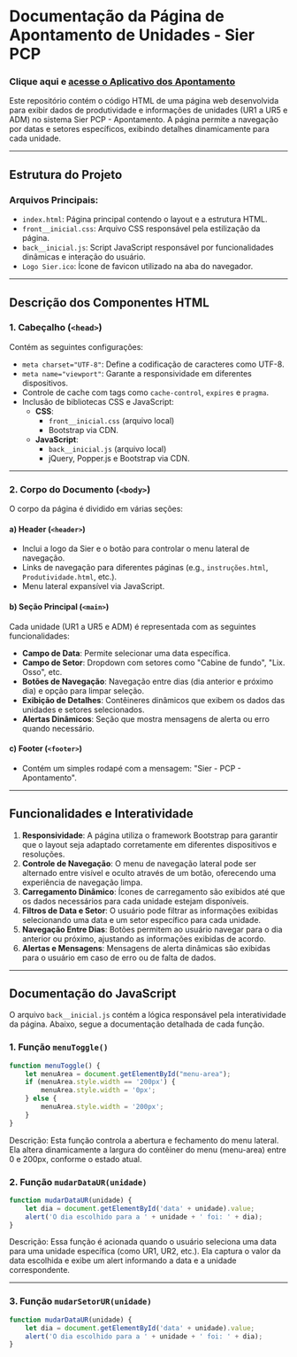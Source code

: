# Documentação da Página de Apontamento de Unidades - Sier PCP

### Clique aqui e [acesse o Aplicativo dos Apontamento](https://siermoveis.github.io/Aplicativo_Apontamento/templates/)

Este repositório contém o código HTML de uma página web desenvolvida para exibir dados de produtividade e informações de unidades (UR1 a UR5 e ADM) no sistema Sier PCP - Apontamento. A página permite a navegação por datas e setores específicos, exibindo detalhes dinamicamente para cada unidade.

---

## Estrutura do Projeto

### Arquivos Principais:

- `index.html`: Página principal contendo o layout e a estrutura HTML.
- `front__inicial.css`: Arquivo CSS responsável pela estilização da página.
- `back__inicial.js`: Script JavaScript responsável por funcionalidades dinâmicas e interação do usuário.
- `Logo Sier.ico`: Ícone de favicon utilizado na aba do navegador.

---

## Descrição dos Componentes HTML

### 1. **Cabeçalho (`<head>`)**
Contém as seguintes configurações:

- `meta charset="UTF-8"`: Define a codificação de caracteres como UTF-8.
- `meta name="viewport"`: Garante a responsividade em diferentes dispositivos.
- Controle de cache com tags como `cache-control`, `expires` e `pragma`.
- Inclusão de bibliotecas CSS e JavaScript:
  - **CSS**: 
    - `front__inicial.css` (arquivo local)
    - Bootstrap via CDN.
  - **JavaScript**:
    - `back__inicial.js` (arquivo local)
    - jQuery, Popper.js e Bootstrap via CDN.

---

### 2. **Corpo do Documento (`<body>`)**

O corpo da página é dividido em várias seções:

#### a) **Header (`<header>`)**

- Inclui a logo da Sier e o botão para controlar o menu lateral de navegação.
- Links de navegação para diferentes páginas (e.g., `instruções.html`, `Produtividade.html`, etc.).
- Menu lateral expansível via JavaScript.

#### b) **Seção Principal (`<main>`)**

Cada unidade (UR1 a UR5 e ADM) é representada com as seguintes funcionalidades:

- **Campo de Data**: Permite selecionar uma data específica.
- **Campo de Setor**: Dropdown com setores como "Cabine de fundo", "Lix. Osso", etc.
- **Botões de Navegação**: Navegação entre dias (dia anterior e próximo dia) e opção para limpar seleção.
- **Exibição de Detalhes**: Contêineres dinâmicos que exibem os dados das unidades e setores selecionados.
- **Alertas Dinâmicos**: Seção que mostra mensagens de alerta ou erro quando necessário.

#### c) **Footer (`<footer>`)**

- Contém um simples rodapé com a mensagem: "Sier - PCP - Apontamento".

---

## Funcionalidades e Interatividade

1. **Responsividade**: A página utiliza o framework Bootstrap para garantir que o layout seja adaptado corretamente em diferentes dispositivos e resoluções.
2. **Controle de Navegação**: O menu de navegação lateral pode ser alternado entre visível e oculto através de um botão, oferecendo uma experiência de navegação limpa.
3. **Carregamento Dinâmico**: Ícones de carregamento são exibidos até que os dados necessários para cada unidade estejam disponíveis.
4. **Filtros de Data e Setor**: O usuário pode filtrar as informações exibidas selecionando uma data e um setor específico para cada unidade.
5. **Navegação Entre Dias**: Botões permitem ao usuário navegar para o dia anterior ou próximo, ajustando as informações exibidas de acordo.
6. **Alertas e Mensagens**: Mensagens de alerta dinâmicas são exibidas para o usuário em caso de erro ou de falta de dados.

---

## Documentação do JavaScript

O arquivo `back__inicial.js` contém a lógica responsável pela interatividade da página. Abaixo, segue a documentação detalhada de cada função.

### 1. **Função `menuToggle()`**

```javascript
function menuToggle() {
    let menuArea = document.getElementById("menu-area");
    if (menuArea.style.width == '200px') {
        menuArea.style.width = '0px';
    } else {
        menuArea.style.width = '200px';
    }
}
```

Descrição: Esta função controla a abertura e fechamento do menu lateral. Ela altera dinamicamente a largura do contêiner do menu (menu-area) entre 0 e 200px, conforme o estado atual.

### 2. **Função `mudarDataUR(unidade)`**

```javascript
function mudarDataUR(unidade) {
    let dia = document.getElementById('data' + unidade).value;
    alert('O dia escolhido para a ' + unidade + ' foi: ' + dia);
}
```

Descrição: Essa função é acionada quando o usuário seleciona uma data para uma unidade específica (como UR1, UR2, etc.). Ela captura o valor da data escolhida e exibe um alert informando a data e a unidade correspondente.
 
---


### 3. **Função `mudarSetorUR(unidade)`**

```javascript
function mudarDataUR(unidade) {
    let dia = document.getElementById('data' + unidade).value;
    alert('O dia escolhido para a ' + unidade + ' foi: ' + dia);
}
```


